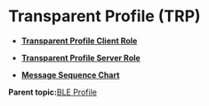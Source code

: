 # Transparent Profile \(TRP\)

-   **[Transparent Profile Client Role](GUID-18190F22-CD3F-4FBC-B2FD-796145355544.md)**  

-   **[Transparent Profile Server Role](GUID-56047494-5C01-4FAD-82AC-E19080FBC296.md)**  

-   **[Message Sequence Chart](GUID-3D4E2E63-0227-40ED-BBB4-0E93622C38E0.md)**  


**Parent topic:**[BLE Profile](GUID-A7DDE9E2-3D4D-46CD-A27B-8A90BCC16D8A.md)

